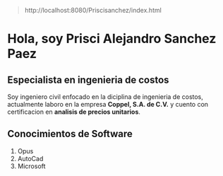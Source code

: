 > http://localhost:8080/Priscisanchez/index.html
# Hola, soy Prisci Alejandro Sanchez Paez
## Especialista en ingenieria de costos
Soy ingeniero civil enfocado en la diciplina de ingenieria de costos, actualmente laboro en la empresa **Coppel, S.A. de C.V.** y cuento con certificacion en **analisis de precios unitarios**.

## Conocimientos de Software
1. Opus
2. AutoCad
3. Microsoft
